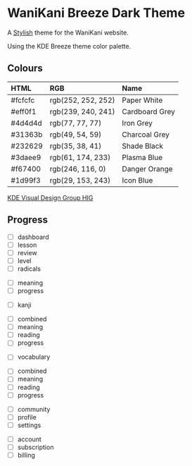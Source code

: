 WaniKani Breeze Dark Theme
==========================

A [Stylish](https://addons.mozilla.org/en-US/firefox/addon/stylish) theme for the WaniKani website.

Using the KDE Breeze theme color palette.


Colours
-------

| HTML    | RGB                | Name
| :------ | :----------------- | :------------
| #fcfcfc | rgb(252, 252, 252) | Paper White
| #eff0f1 | rgb(239, 240, 241) | Cardboard Grey
| #4d4d4d | rgb(77, 77, 77)    | Iron Grey
| #31363b | rgb(49, 54, 59)    | Charcoal Grey
| #232629 | rgb(35, 38, 41)    | Shade Black
| #3daee9 | rgb(61, 174, 233)  | Plasma Blue
| #f67400 | rgb(246, 116, 0)   | Danger Orange
| #1d99f3 | rgb(29, 153, 243)  | Icon Blue


[KDE Visual Design Group HIG](https://community.kde.org/KDE_Visual_Design_Group/HIG/Color)


Progress
--------
- [ ] dashboard
- [ ] lesson
- [ ] review
- [ ] level
- [ ] radicals
 + [ ] meaning
 + [ ] progress
- [ ] kanji
 + [ ] combined
 + [ ] meaning
 + [ ] reading
 + [ ] progress
- [ ] vocabulary
 + [ ] combined
 + [ ] meaning
 + [ ] reading
 + [ ] progress
- [ ] community
- [ ] profile
- [ ] settings
 + [ ] account
 + [ ] subscription
 + [ ] billing
